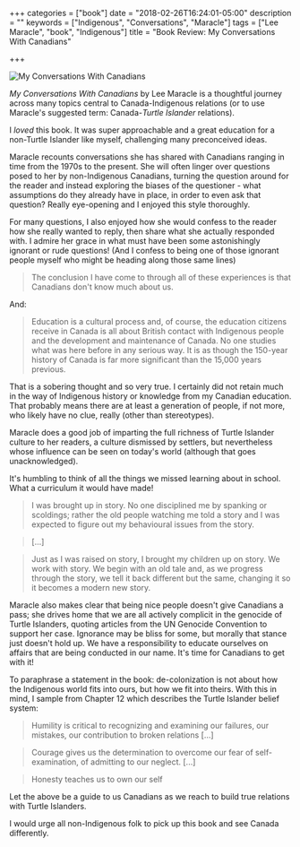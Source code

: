 +++
categories = ["book"]
date = "2018-02-26T16:24:01-05:00"
description = ""
keywords = ["Indigenous", "Conversations", "Maracle"]
tags = ["Lee Maracle", "book", "Indigenous"]
title = "Book Review: My Conversations With Canadians"

+++

![My Conversations With Canadians](/images/MyConversationsWithCanadians.jpg)

_My Conversations With Canadians_ by Lee Maracle is a thoughtful journey across many topics central to Canada-Indigenous relations (or to use Maracle's suggested term: Canada-*Turtle Islander* relations).

I _loved_ this book. It was super approachable and a great education for a non-Turtle Islander like myself, challenging many preconceived ideas.

Maracle recounts conversations she has shared with Canadians ranging in time from the 1970s to the present. She will often linger over questions posed to her by non-Indigenous Canadians, turning the question around for the reader and instead exploring the biases of the questioner - what assumptions do they already have in place, in order to even ask that question? Really eye-opening and I enjoyed this style thoroughly.

For many questions, I also enjoyed how she would confess to the reader how she really wanted to reply, then share what she actually responded with. I admire her grace in what must have been some astonishingly ignorant or rude questions! (And I confess to being one of those ignorant people myself who might be heading along those same lines)

> The conclusion I have come to through all of these experiences is that Canadians don't know much about us.

And:

> Education is a cultural process and, of course, the education citizens receive in Canada is all about British contact with Indigenous people and the development and maintenance of Canada. No one studies what was here before in any serious way. It is as though the 150-year history of Canada is far more significant than the 15,000 years previous.

That is a sobering thought and so very true. I certainly did not retain much in the way of Indigenous history or knowledge from my Canadian education. That probably means there are at least a generation of people, if not more, who likely have no clue, really (other than stereotypes).


Maracle does a good job of imparting the full richness of Turtle Islander culture to her readers, a culture dismissed by settlers, but nevertheless whose influence can be seen on today's world (although that goes unacknowledged).

It's humbling to think of all the things we missed learning about in school. What a curriculum it would have made!

> I was brought up in story. No one disciplined me by spanking or scoldings; rather the old people watching me told a story and I was expected to figure out my behavioural issues from the story.

> [...]

> Just as I was raised on story, I brought my children up on story. We work with story. We begin with an old tale and, as we progress through the story, we tell it back different but the same, changing it so it becomes a modern new story.


Maracle also makes clear that being nice people doesn't give Canadians a pass; she drives home that we are all actively complicit in the genocide of Turtle Islanders, quoting articles from the UN Genocide Convention to support her case. Ignorance may be bliss for some, but morally that stance just doesn't hold up. We have a responsibility to educate ourselves on affairs that are being conducted in our name. It's time for Canadians to get with it!

To paraphrase a statement in the book: de-colonization is not about how the Indigenous world fits into ours, but how we fit into theirs. With this in mind, I sample from Chapter 12 which describes the Turtle Islander belief system:

> Humility is critical to recognizing and examining our failures, our mistakes, our contribution to broken relations [...]

> Courage gives us the determination to overcome our fear of self-examination, of admitting to our neglect. [...]

> Honesty teaches us to own our self

Let the above be a guide to us Canadians as we reach to build true relations with Turtle Islanders.

I would urge all non-Indigenous folk to pick up this book and see Canada differently.
